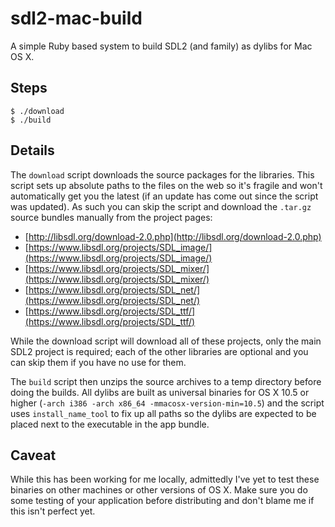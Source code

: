# sdl2-mac-build

A simple Ruby based system to build SDL2 (and family) as dylibs for Mac OS X.

## Steps

    $ ./download
    $ ./build

## Details

The `download` script downloads the source packages for the libraries. This script sets up absolute paths to the files on the web so it's fragile and won't automatically get you the latest (if an update has come out since the script was updated). As such you can skip the script and download the `.tar.gz` source bundles manually from the project pages:

- [http://libsdl.org/download-2.0.php](http://libsdl.org/download-2.0.php)
- [https://www.libsdl.org/projects/SDL_image/](https://www.libsdl.org/projects/SDL_image/)
- [https://www.libsdl.org/projects/SDL_mixer/](https://www.libsdl.org/projects/SDL_mixer/)
- [https://www.libsdl.org/projects/SDL_net/](https://www.libsdl.org/projects/SDL_net/)
- [https://www.libsdl.org/projects/SDL_ttf/](https://www.libsdl.org/projects/SDL_ttf/)

While the download script will download all of these projects, only the main SDL2 project is required; each of the other libraries are optional and you can skip them if you have no use for them.

The `build` script then unzips the source archives to a temp directory before doing the builds. All dylibs are built as universal binaries for OS X 10.5 or higher (`-arch i386 -arch x86_64 -mmacosx-version-min=10.5`) and the script uses `install_name_tool` to fix up all paths so the dylibs are expected to be placed next to the executable in the app bundle.

## Caveat

While this has been working for me locally, admittedly I've yet to test these binaries on other machines or other versions of OS X. Make sure you do some testing of your application before distributing and don't blame me if this isn't perfect yet.
